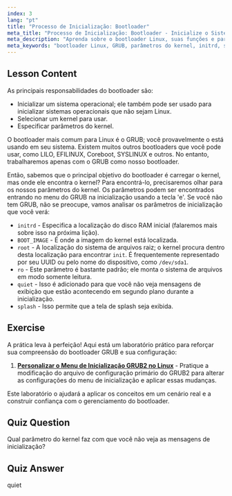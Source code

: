 ```yaml
---
index: 3
lang: "pt"
title: "Processo de Inicialização: Bootloader"
meta_title: "Processo de Inicialização: Bootloader - Inicialize o Sistema"
meta_description: "Aprenda sobre o bootloader Linux, suas funções e parâmetros comuns do kernel como initrd e root. Entenda o GRUB e otimize seu processo de inicialização Linux."
meta_keywords: "bootloader Linux, GRUB, parâmetros do kernel, initrd, sistema de arquivos raiz, processo de inicialização Linux, tutorial Linux, Linux para iniciantes"
---
```


## Lesson Content

As principais responsabilidades do bootloader são:

- Inicializar um sistema operacional; ele também pode ser usado para inicializar sistemas operacionais que não sejam Linux.
- Selecionar um kernel para usar.
- Especificar parâmetros do kernel.

O bootloader mais comum para Linux é o GRUB; você provavelmente o está usando em seu sistema. Existem muitos outros bootloaders que você pode usar, como LILO, EFILINUX, Coreboot, SYSLINUX e outros. No entanto, trabalharemos apenas com o GRUB como nosso bootloader.

Então, sabemos que o principal objetivo do bootloader é carregar o kernel, mas onde ele encontra o kernel? Para encontrá-lo, precisaremos olhar para os nossos parâmetros do kernel. Os parâmetros podem ser encontrados entrando no menu do GRUB na inicialização usando a tecla 'e'. Se você não tem GRUB, não se preocupe, vamos analisar os parâmetros de inicialização que você verá:

- `initrd` - Especifica a localização do disco RAM inicial (falaremos mais sobre isso na próxima lição).
- `BOOT_IMAGE` - É onde a imagem do kernel está localizada.
- `root` - A localização do sistema de arquivos raiz; o kernel procura dentro desta localização para encontrar `init`. É frequentemente representado por seu UUID ou pelo nome do dispositivo, como `/dev/sda1`.
- `ro` - Este parâmetro é bastante padrão; ele monta o sistema de arquivos em modo somente leitura.
- `quiet` - Isso é adicionado para que você não veja mensagens de exibição que estão acontecendo em segundo plano durante a inicialização.
- `splash` - Isso permite que a tela de splash seja exibida.

## Exercise

A prática leva à perfeição! Aqui está um laboratório prático para reforçar sua compreensão do bootloader GRUB e sua configuração:

1. **[Personalizar o Menu de Inicialização GRUB2 no Linux](https://labex.io/pt/labs/comptia-customize-the-grub2-boot-menu-in-linux-590859)** - Pratique a modificação do arquivo de configuração primário do GRUB2 para alterar as configurações do menu de inicialização e aplicar essas mudanças.

Este laboratório o ajudará a aplicar os conceitos em um cenário real e a construir confiança com o gerenciamento do bootloader.

## Quiz Question

Qual parâmetro do kernel faz com que você não veja as mensagens de inicialização?

## Quiz Answer

quiet
